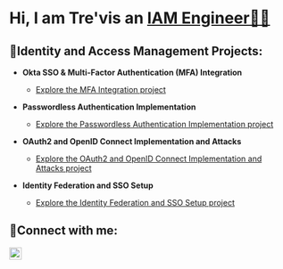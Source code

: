 <h1>Hi, I am Tre'vis an <a href="https://linkedin.com/in/trevisdean"> IAM Engineer👨‍💻 </a></h1>

<h2>📂Identity and Access Management Projects:</h2>

- <b>Okta SSO & Multi-Factor Authentication (MFA) Integration</b>
  - [Explore the MFA Integration project](https://github.com/TechwTre/Okta-MFA-SSO)
    
- <b>Passwordless Authentication Implementation</b>
  - [Explore the Passwordless Authentication Implementation project](https://github.com/TechwTre/Passwordless-Auth)
    
- <b>OAuth2 and OpenID Connect Implementation and Attacks</b>
  - [Explore the OAuth2 and OpenID Connect Implementation and Attacks project ](https://github.com/TechwTre/jira-configuration)
    
- <b>Identity Federation and SSO Setup</b>
  - [Explore the Identity Federation and SSO Setup project](https://github.com/TechwTre/Azure-network-protocols)
    
<h2>📲Connect with me:</h2>

[<img align="left" alt="Tre | LinkedIn" width="22px" src="https://cdn.jsdelivr.net/npm/simple-icons@v3/icons/linkedin.svg" />][linkedin]

[linkedin]: https://linkedin.com/in/trevisdean/
